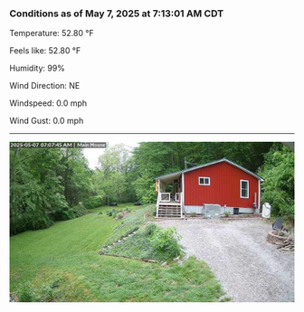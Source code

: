 ### Conditions as of May 7, 2025 at 7:13:01 AM CDT 

Temperature: 52.80 &deg;F

Feels like: 52.80 &deg;F

Humidity: 99%

Wind Direction: NE

Windspeed: 0.0 mph

Wind Gust: 0.0 mph

---

<img src="./images/latest.jpeg"/>

